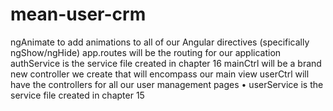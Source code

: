 # mean-user-crm

ngAnimate to add animations to all of our Angular directives (specifically ngShow/ngHide)
app.routes will be the routing for our application
authService is the service file created in chapter 16
mainCtrl will be a brand new controller we create that will encompass our main view
userCtrl will have the controllers for all our user management pages • userService is the service file created in chapter 15
